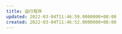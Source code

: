 ```yaml
---
title: 运行程序
updated: 2022-03-04T11:46:59.0000000+08:00
created: 2022-03-04T11:46:52.0000000+08:00
---
```


